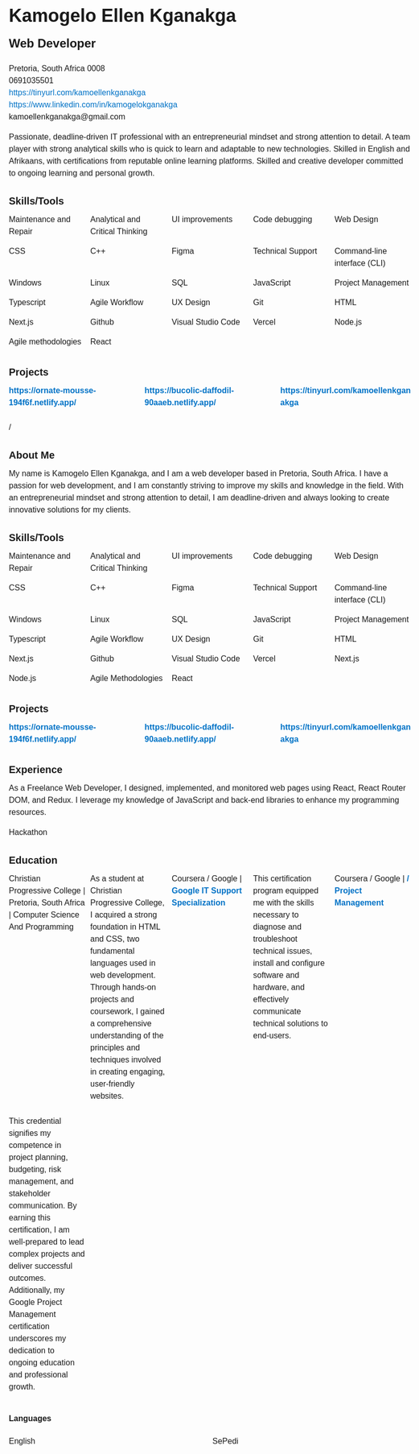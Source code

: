 <!-- HTML code for Kamogelo Ellen Kganakga's Readme.md -->
<!DOCTYPE html>
<html lang="en">

<head>
  <meta charset="UTF-8">
  <meta name="viewport" content="width=device-width, initial-scale=1.0">
  <link rel="stylesheet" href="styles.css">
     <style>
      /* font styles */
      body {
        font-family: Arial, sans-serif;
        font-size: 16px;
        line-height: 1.5;
      }
      h1 {
        font-size: 36px;
        font-weight: bold;
        margin-bottom: 10px;
      }
      h2 {
        font-size: 24px;
        font-weight: bold;
        margin-top: 0;
      }
      h3 {
        font-size: 20px;
        font-weight: bold;
        margin-bottom: 10px;
      }
      p {
        margin-top: 0;
      }
      ul {
        margin: 0;
        padding: 0;
        list-style: none;
      }
      /* links */
      a {
        color: #0072C6;
        text-decoration: none;
      }
      a:hover {
        text-decoration: underline;
      }
      /* layout */
      body {
        max-width: 800px;
        margin: 0 auto;
        padding: 20px;
      }
      /* projects */
      ul li {
        margin-bottom: 5px;
      }
      ul li a {
        font-weight: bold;
      }
      /* skills */
      ul {
        display: grid;
        grid-template-columns: repeat(auto-fit, minmax(150px, 1fr));
        grid-gap: 10px;
        margin-bottom: 20px;
      }
      /* experience */
      .experience {
        margin-bottom: 20px;
      }
      .experience h4 {
        margin-top: 0;
        margin-bottom: 5px;
      }
      .experience p {
        margin-top: 0;
      }
    </style>
</head>
<body>
  <h1>Kamogelo Ellen Kganakga</h1>
  <h2>Web Developer</h2>
  <p>Pretoria, South Africa 0008<br>
  0691035501<br>
  <a href="https://tinyurl.com/kamoellenkganakga">https://tinyurl.com/kamoellenkganakga</a><br>
  <a href="https://www.linkedin.com/in/kamogelokganakga">https://www.linkedin.com/in/kamogelokganakga</a><br>
  kamoellenkganakga@gmail.com</p>
  <p>Passionate, deadline-driven IT professional with an entrepreneurial mindset and strong attention to detail. A team player with strong analytical skills who is quick to learn and adaptable to new technologies. Skilled in English and Afrikaans, with certifications from reputable online learning platforms. Skilled and creative developer committed to ongoing learning and personal growth.</p>
  <h3>Skills/Tools</h3>
  <ul>
    <li>Maintenance and Repair</li>
    <li>Analytical and Critical Thinking</li>
    <li>UI improvements</li>
    <li>Code debugging</li>
    <li>Web Design</li>
    <li>CSS</li>
    <li>C++</li>
    <li>Figma</li>
    <li>Technical Support</li>
    <li>Command-line interface (CLI)</li>
    <li>Windows</li>
    <li>Linux</li>
    <li>SQL</li>
    <li>JavaScript</li>
    <li>Project Management</li>
    <li>Typescript</li>
    <li>Agile Workflow</li>
    <li>UX Design</li>
    <li>Git</li>
    <li>HTML</li>
    <li>Next.js</li>
    <li>Github</li>
    <li>Visual Studio Code</li>
    <li>Vercel</li>
    <li>Node.js</li>
    <li>Agile methodologies</li>
    <li>React</li>
  </ul>
  <h3>Projects</h3>
  <ul>
    <li><a href="https://ornate-mousse-194f6f.netlify.app/">https://ornate-mousse-194f6f.netlify.app/</a></li>
    <li><a href="https://bucolic-daffodil-90aaeb.netlify.app/">https://bucolic-daffodil-90aaeb.netlify.app/</a></li>
    <li><a href="https://tinyurl.com/kamoellenkganakga">https://tinyurl.com/kamoellenkganakga</a></li>
  </ul>
  /
  <h3>About Me</h3>
<p>
  My name is Kamogelo Ellen Kganakga, and I am a web developer based in Pretoria, South Africa. I have a passion for web development, and I am constantly striving to improve my skills and knowledge in the field. With an entrepreneurial mindset and strong attention to detail, I am deadline-driven and always looking to create innovative solutions for my clients.
</p>
<h3>Skills/Tools</h3>
<ul>
  <li>Maintenance and Repair</li>
  <li>Analytical and Critical Thinking</li>
  <li>UI improvements</li>
  <li>Code debugging</li>
  <li>Web Design</li>
  <li>CSS</li>
  <li>C++</li>
  <li>Figma</li>
  <li>Technical Support</li>
  <li>Command-line interface (CLI)</li>
  <li>Windows</li>
  <li>Linux</li>
  <li>SQL</li>
  <li>JavaScript</li>
  <li>Project Management</li>
  <li>Typescript</li>
  <li>Agile Workflow</li>
  <li>UX Design</li>
  <li>Git</li>
  <li>HTML</li>
  <li>Next.js</li>
  <li>Github</li>
  <li>Visual Studio Code</li>
  <li>Vercel</li>
  <li>Next.js</li>
  <li>Node.js</li>
  <li>Agile Methodologies</li>
  <li>React</li>
</ul>
<h3>Projects</h3>
<ul>
  <li><a href="https://ornate-mousse-194f6f.netlify.app/">https://ornate-mousse-194f6f.netlify.app/</a></li>
  <li><a href="https://bucolic-daffodil-90aaeb.netlify.app/">https://bucolic-daffodil-90aaeb.netlify.app/</a></li>
  <li><a href="https://tinyurl.com/kamoellenkganakga">https://tinyurl.com/kamoellenkganakga</a></li>
</ul>
<h3>Experience</h3>
<p>
  As a Freelance Web Developer, I designed, implemented, and monitored web pages using React, React Router DOM, and Redux. I leverage my knowledge of JavaScript and back-end libraries to enhance my programming resources.
</p>
<p>
  Hackathon
</p>
<h3>Education</h3>
<ul>
  <li>Christian Progressive College | Pretoria, South Africa | Computer Science And Programming</li>
  <p>
    As a student at Christian Progressive College, I acquired a strong foundation in HTML and CSS, two fundamental languages used in web development. Through hands-on projects and coursework, I gained a comprehensive understanding of the principles and techniques involved in creating engaging, user-friendly websites.
  </p>
  <li>Coursera / Google | <a href="https://coursera.org/share/cf1eb8c385a11a29c3960f38b119e916">Google IT Support Specialization</a></li>
  <p>
    This certification program equipped me with the skills necessary to diagnose and troubleshoot technical issues, install and configure software and hardware, and effectively communicate technical solutions to end-users.
  </p>
  <li>Coursera / Google | <a href="Https://tinyurl.com/projectmanagement-google">
    /
    Project Management</a></li>
<p>This credential signifies my competence in project planning, budgeting, risk management, and stakeholder communication. By earning this certification, I am well-prepared to lead complex projects and deliver successful outcomes. Additionally, my Google Project Management certification underscores my dedication to ongoing education and professional growth.</p>
</ul>
<h4>Languages</h4>
<ul>
<li>English</li>
<li>SePedi</li>
</ul>
</div>
</body>
</html>
